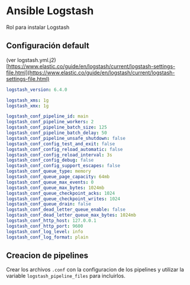 # Ansible Logstash

Rol para instalar Logstash

## Configuración default
(ver logstash.yml.j2)
[https://www.elastic.co/guide/en/logstash/current/logstash-settings-file.html](https://www.elastic.co/guide/en/logstash/current/logstash-settings-file.html)

```yml
logstash_version: 6.4.0

logstash_xms: 1g
logstash_xmx: 1g

logstash_conf_pipeline_id: main
logstash_conf_pipeline_workers: 2
logstash_conf_pipeline_batch_size: 125
logstash_conf_pipeline_batch_delay: 50
logstash_conf_pipeline_unsafe_shutdown: false
logstash_conf_config_test_and_exit: false
logstash_conf_config_reload_automatic: false
logstash_conf_config_reload_interval: 3s
logstash_conf_config_debug: false
logstash_conf_config_support_escapes: false
logstash_conf_queue_type: memory
logstash_conf_queue_page_capacity: 64mb
logstash_conf_queue_max_events: 0
logstash_conf_queue_max_bytes: 1024mb
logstash_conf_queue_checkpoint_acks: 1024
logstash_conf_queue_checkpoint_writes: 1024
logstash_conf_queue_drain: false
logstash_conf_dead_letter_queue_enable: false
logstash_conf_dead_letter_queue_max_bytes: 1024mb
logstash_conf_http_host: 127.0.0.1
logstash_conf_http_port: 9600
logstash_conf_log_level: info
logstash_conf_log_format: plain
```

## Creacion de pipelines
Crear los archivos ```.conf``` con la configuracion de
los pipelines y utilizar la variable ```logstash_pipeline_files```
para incluirlos.